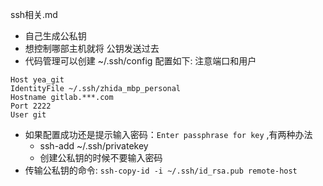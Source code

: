 ssh相关.md


- 自己生成公私钥
- 想控制哪部主机就将 公钥发送过去
- 代码管理可以创建 ~/.ssh/config   配置如下: 注意端口和用户
```
Host yea_git
IdentityFile ~/.ssh/zhida_mbp_personal
Hostname gitlab.***.com
Port 2222
User git
```
- 如果配置成功还是提示输入密码：`Enter passphrase for key` ,有两种办法
	- ssh-add ~/.ssh/privatekey
	- 创建公私钥的时候不要输入密码
- 传输公私钥的命令: `ssh-copy-id -i ~/.ssh/id_rsa.pub remote-host`

